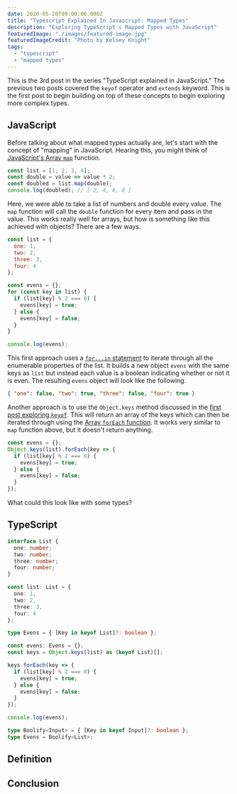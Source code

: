 ```yaml
---
date: 2020-05-20T09:00:00.000Z
title: "Typescript Explained In Javascript: Mapped Types"
description: "Exploring TypeScript's Mapped Types with JavaScript"
featuredImage: "./images/featured-image.jpg"
featuredImageCredit: "Photo by Kelsey Knight"
tags:
  - "typescript"
  - "mapped types"
---
```


This is the 3rd post in the series "TypeScript explained in JavaScript." The
previous two posts covered the `keyof` operator and `extends` keyword. This
is the first post to begin building on top of these concepts to begin
exploring more complex types.

## JavaScript

Before talking about what mapped types actually are, let's start with the
concept of "mapping" in JavaScript. Hearing this, you might
think of [JavaScript's Array `map`](https://developer.mozilla.org/en-US/docs/Web/JavaScript/Reference/Global_Objects/Array/map) function.

```javascript
const list = [1, 2, 3, 4];
const double = value => value * 2;
const doubled = list.map(double);
console.log(doubled); // [ 2, 4, 6, 8 ]
```

Here, we were able to take a list of numbers and double every value. The `map`
function will call the `double` function for every item and pass in the value.
This works really well for arrays, but how is something like this achieved with
objects? There are a few ways.

```javascript
const list = {
  one: 1,
  two: 2,
  three: 3,
  four: 4
};

const evens = {};
for (const key in list) {
  if (list[key] % 2 === 0) {
    evens[key] = true;
  } else {
    evens[key] = false;
  }
}

console.log(evens);
```

This first approach uses a
[`for...in` statement](https://developer.mozilla.org/en-US/docs/Web/JavaScript/Reference/Statements/for...in)
to iterate through all the enumerable properties of the list. It builds a new
object `evens` with the same keys as `list` but instead each value is a boolean
indicating whether or not it is even. The resulting `evens` object will look
like the following.

```json
{ "one": false, "two": true, "three": false, "four": true }
```

Another approach is to use the `Object.keys` method discussed in the [first
post exploring `keyof`](/typescript-explained-in-javascript-keyof/). This
will return an array of the keys which can then be iterated through using
the [Array `forEach` function](https://developer.mozilla.org/en-US/docs/Web/JavaScript/Reference/Global_Objects/Array/forEach). It works very similar to `map` function above, but it doesn't return
anything.

```javascript
const evens = {};
Object.keys(list).forEach(key => {
  if (list[key] % 2 === 0) {
    evens[key] = true;
  } else {
    evens[key] = false;
  }
});
```

What could this look like with some types?

## TypeScript

```typescript
interface List {
  one: number;
  two: number;
  three: number;
  four: number;
}

const list: List = {
  one: 1,
  two: 2,
  three: 3,
  four: 4
};

type Evens = { [Key in keyof List]?: boolean };

const evens: Evens = {};
const keys = Object.keys(list) as (keyof List)[];

keys.forEach(key => {
  if (list[key] % 2 === 0) {
    evens[key] = true;
  } else {
    evens[key] = false;
  }
});

console.log(evens);
```

```typescript
type Boolify<Input> = { [Key in keyof Input]?: boolean };
type Evens = Boolify<List>;
```

## Definition

## Conclusion
